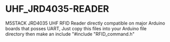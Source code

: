 # UHF_JRD4035-READER
 M5STACK JRD4035 UHF RFID Reader  directly compatible on major Arduino boards that posses UART,
Just copy this files into your Arduino file directory then make an include "#include "RFID_command.h"
